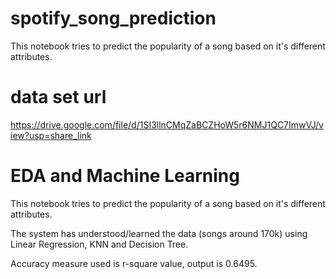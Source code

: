 # spotify_song_prediction
This notebook tries to predict the popularity of a song based on it's different attributes.
# data set url
https://drive.google.com/file/d/1SI3llnCMqZaBCZHoW5r6NMJ1QC7ImwVJ/view?usp=share_link
# EDA and Machine Learning
This notebook tries to predict the popularity of a song based on it's different attributes.

The system has understood/learned the data (songs around 170k) using Linear Regression, KNN and Decision Tree.

Accuracy measure used is r-square value, output is 0.6495.
